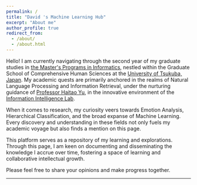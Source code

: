```yaml
---
permalink: /
title: "David 's Machine Learning Hub"
excerpt: "About me"
author_profile: true
redirect_from: 
  - /about/
  - /about.html
---
```


Hello! I am currently navigating through the second year of my graduate studies in [the Master's Programs in Informatics](https://informatics.tsukuba.ac.jp/en/), nestled within the Graduate School of Comprehensive Human Sciences at the [University of Tsukuba, Japan](https://www.tsukuba.ac.jp/). My academic quests are primarily anchored in the realms of Natural Language Processing and Information Retrieval, under the nurturing guidance of [Professor Haitao Yu](https://ii-research-yu.github.io/), in the innovative environment of the [Information Intelligence Lab](https://ii-research.github.io/).

When it comes to research, my curiosity veers towards Emotion Analysis, Hierarchical Classification, and the broad expanse of Machine Learning. Every discovery and understanding in these fields not only fuels my academic voyage but also finds a mention on this page.

This platform serves as a repository of my learning and explorations. Through this page, I am keen on documenting and disseminating the knowledge I accrue over time, fostering a space of learning and collaborative intellectual growth.

Please feel free to share your opinions and make progress together. 

---

